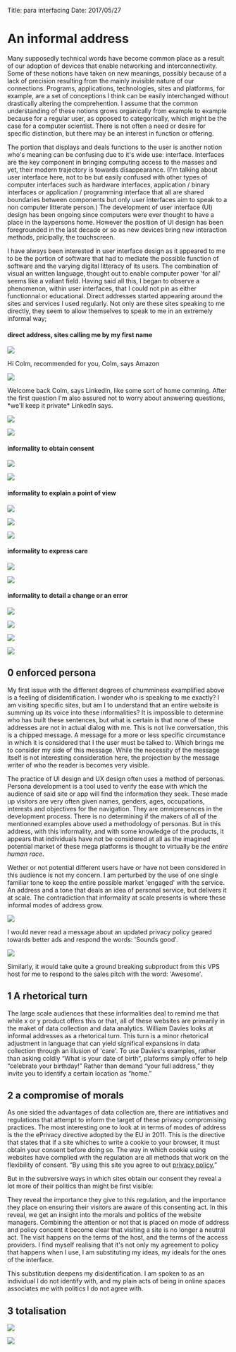Title: para interfacing
Date: 2017/05/27

<!-- ### para interfacing:
* Part 1: examples
* Part 2: observations
* Part 3: observations → project
* Part 4: adversarial.interfacing.space site study -->

# An informal address

Many supposedly technical words have become common place as a result of our adoption of devices that enable networking and interconnectivity. Some of these notions have taken on new meanings, possibly because of a lack of precision resulting from the mainly invisible nature of our connections. Programs, applications, technologies, sites and platforms, for example, are a set of conceptions I think can be easily interchanged without drastically altering the comprehention. I assume that the common understanding of these notions grows organically from example to example because for a regular user, as opposed to categorically, which might be the case for a computer scientist. There is not often a need or desire for specific distinction, but there may be an interest in function or offering.

The portion that displays and deals functions to the user is another notion who's meaning can be confusing due to it's wide use: interface. Interfaces are the key component in bringing computing access to the masses and yet, their modern trajectory is towards disappearance. (I'm talking about user interface here, not to be but easily confused with other types of computer interfaces such as hardware interfaces, application / binary interfaces or application / programming interface that all are shared boundaries between components but only user interfaces aim to speak to a non computer litterate person.) The development of user interface (UI) design has been ongoing since computers were ever thought to have a place in the laypersons home. However the position of UI design has been foregrounded in the last decade or so as new devices bring new interaction methods, pricipally, the touchscreen.

I have always been interested in user interface design as it appeared to me to be the portion of software that had to mediate the possible function of software and the varying digital litteracy of its users. The combination of visual an written language, thought out to enable computer power 'for all' seems like a valiant field. Having said all this, I began to observe a phenomenon, within user interfaces, that I could not pin as either functionnal or educational. Direct addresses started appearing around the sites and services I used regularly. Not only are these sites speaking to me directly, they seem to allow themselves to speak to me in an extremely informal way;

#### direct address, sites calling me by my first name
![](../images/grad-pres/hi-colm-amazon.png)
<figcaption>Hi Colm, recommended for you, Colm, says Amazon</figcaption>

![](../images/grad-pres/dont-worry-well-keep-it-private-crop.png)
<figcaption>Welcome back Colm, says LinkedIn, like some sort of home comming. After the first question I'm also assured not to worry about answering questions, *we'll keep it private* LinkedIn says.</figcaption>

![](../images/grad-pres/5057840351_f14f986073_b.jpg)

![](../images/grad-pres/tumblr-welcome-back.png)


#### informality to obtain consent

![](../images/grad-pres/tumblr-consent-sure.png)

![](../images/grad-pres/twitter-sounds-good.png)

#### informality to explain a point of view

![](../images/grad-pres/Screenshot_2017-02-13_12-32-02.png)

![](../images/grad-pres/daily-mash-crop.png)

![](../images/grad-pres/nothardtoexplain-crop.png)

#### informality to express care

![](../images/grad-pres/memo2.jpg)

![](../images/grad-pres/splat-human-head.png)

#### informality to detail a change or an error

![](../images/grad-pres/tumblr-date-thee.png)

![](../images/grad-pres/oh-fine.png)

![](../images/grad-pres/highly-trained-monkeys.png)

![](../images/grad-pres/digitalocean-awesome.png)

<!-- #### observations & questions -->

## 0 enforced persona

My first issue with the different degrees of chumminess examplified above is a feeling of disidentification. I wonder who is speaking to me exactly? I am visiting specific sites, but am I to understand that an entire website is summing up its voice into these informalities? It is impossible to determine who has built these sentences, but what is certain is that none of these addresses are not in actual dialog with me. This is not live conversation, this is a chipped message. A message for a more or less specific circumstance in which it is considered that I the user must be talked to. Which brings me to consider my side of this message. While the necessity of the message itself is not interesting consideration here, the projection by the message writer of who the reader is becomes very visible.

The practice of UI design and UX design often uses a method of personas. Persona development is a tool used to verify the ease with which the audience of said site or app will find the information they seek. These made up visitors are very often given names, genders, ages, occupations, interests and objectives for the navigation. They are omnipresences in the development process. There is no determining if the makers of all of the mentionned examples above used a methodology of personas. But in this address, with this informality, and with some knowledge of the products, it appears that individuals have not be considered at all as the imagined potential market of these mega platforms is thought to virtually be *the entire human race*.

Wether or not potential different users have or have not been considered in this audience is not my concern. I am perturbed by the use of one single familiar tone to keep the entire possible market 'engaged' with the service. An address and a tone that deals an idea of personal service, but delivers it at scale. The contradiction that informality at scale presents is where these informal modes of address grow.

![](../images/grad-pres/twitter-sounds-good.png)

I would never read a message about an updated privacy policy geared towards better ads and respond the words: 'Sounds good'.

![](../images/grad-pres/digitalocean-awesome.png)

Similarly, it would take quite a ground breaking subproduct from this VPS host for me to respond to the sales pitch with the word: 'Awesome'.

## 1 A rhetorical turn

The large scale audiences that these informalities deal to remind me that while x or y product offers this or that, all of these websites are primarily in the maket of data collection and data analytics. William Davies looks at informal addresses as a rhetorical turn. This turn is a minor rhetorical adjustment in language that can yield significal expansions in data collection through an illusion of 'care'. To use Davies's examples, rather than asking coldly “What is your date of birth”, plaforms simply offer to help “celebrate your birthday!” Rather than demand “your full address,” they invite you to identify a certain location as “home.”

## 2 a compromise of morals

As one sided the advantages of data collection are, there are intitiatives and regulations that attempt to inform the target of these privacy compromising practices. The most interesting one to look at in terms of modes of address is the the ePrivacy directive adopted by the EU in 2011. This is the directive that states that if a site whiches to write a cookie to your browser, it must obtain your consent before doing so. The way in which cookie using websites have complied with the regulation are all methods that work on the flexibility of consent. “By using this site you agree to out <u>privacy policy.</u>”

But in the subversive ways in which sites obtain our consent they reveal a lot more of their politics than might be first visible:

They reveal the importance they give to this regulation, and the importance they place on ensuring their visitors are aware of this consenting act. In this reveal, we get an insight into the morals and politics of the website managers. Combining the attention or not that is placed on mode of address and policy concent it become clear that visiting a site is no longer a neutral act. The visit happens on the terms of the host, and the terms of the access providers. I find myself realising that it's not only my agreement to policy that happens when I use, I am substituting my ideas, my ideals for the ones of the interface.

This substitution deepens my disidentification. I am spoken to as an individual I do not identify with, and my plain acts of being in online spaces associates me with politics I do not agree with.

## 3 totalisation

![](../images/grad-pres/facebook.gif)

![](../images/grad-pres/pinterest-gender.png)
